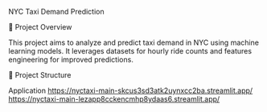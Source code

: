 NYC Taxi Demand Prediction

📌 Project Overview

This project aims to analyze and predict taxi demand in NYC using machine learning models. It leverages datasets for hourly ride counts and features engineering for improved predictions.

📂 Project Structure

Application
https://nyctaxi-main-skcus3sd3atk2uynxcc2ba.streamlit.app/
https://nyctaxi-main-lezapp8cckencmhp8ydaas6.streamlit.app/
